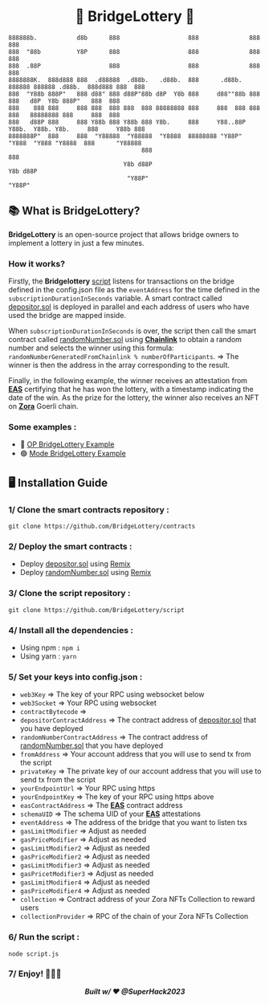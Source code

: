 # <div align="center">🎈 BridgeLottery 🎈</div>

```
888888b.           d8b      888                   888              888    888                             
888  "88b          Y8P      888                   888              888    888                             
888  .88P                   888                   888              888    888                             
8888888K.  888d888 888  .d88888  .d88b.   .d88b.  888      .d88b.  888888 888888 .d88b.  888d888 888  888 
888  "Y88b 888P"   888 d88" 888 d88P"88b d8P  Y8b 888     d88""88b 888    888   d8P  Y8b 888P"   888  888 
888    888 888     888 888  888 888  888 88888888 888     888  888 888    888   88888888 888     888  888 
888   d88P 888     888 Y88b 888 Y88b 888 Y8b.     888     Y88..88P Y88b.  Y88b. Y8b.     888     Y88b 888 
8888888P"  888     888  "Y88888  "Y88888  "Y8888  88888888 "Y88P"   "Y888  "Y888 "Y8888  888      "Y88888 
                                     888                                                              888 
                                Y8b d88P                                                         Y8b d88P 
                                 "Y88P"                                                           "Y88P"  
```
## 📚 What is BridgeLottery?

**BridgeLottery** is an open-source project that allows bridge owners to implement a lottery in just a few minutes.

### How it works?

Firstly, the **Bridgelottery** [script](https://github.com/BridgeLottery/script) listens for transactions on the bridge defined in the config.json file as the ```eventAddress``` for the time defined in the ```subscriptionDurationInSeconds``` variable. A smart contract called [depositor.sol](https://github.com/BridgeLottery/contracts) is deployed in parallel and each address of users who have used the bridge are mapped inside.

When ```subscriptionDurationInSeconds``` is over, the script then call the smart contract called [randomNumber.sol](https://github.com/BridgeLottery/contracts) using **[Chainlink](https://chain.link/)** to obtain a random number and selects the winner using this formula: ```randomNumberGeneratedFromChainlink % numberOfParticipants```. => The winner is then the address in the array corresponding to the result.

Finally, in the following example, the winner receives an attestation from **[EAS](https://attest.sh/)** certifying that he has won the lottery, with a timestamp indicating the date of the win. As the prize for the lottery, the winner also receives an NFT on **[Zora](https://zora.co/)** Goerli chain.

### Some examples :

- 🔴 [OP BridgeLottery Example](https://github.com/BridgeLottery/OPbridge_exemple)
- 🟢 [Mode BridgeLottery Example](https://github.com/BridgeLottery/MODEbridge_exemple)

## 🖥️ Installation Guide

### 1/ Clone the smart contracts repository :

```git clone https://github.com/BridgeLottery/contracts```

### 2/ Deploy the smart contracts :

- Deploy [depositor.sol](https://github.com/BridgeLottery/contracts) using [Remix](https://remix.ethereum.org/)
- Deploy [randomNumber.sol](https://github.com/BridgeLottery/contracts) using [Remix](https://remix.ethereum.org/)

### 3/ Clone the script repository :

```git clone https://github.com/BridgeLottery/script```

### 4/ Install all the dependencies :

- Using npm : ```npm i```
- Using yarn : ```yarn```

### 5/ Set your keys into config.json :

- ```web3Key``` => The key of your RPC using websocket below
- ```web3Socket``` => Your RPC using websocket
- ```contractBytecode``` =>
- ```depositorContractAddress``` => The contract address of [depositor.sol](https://github.com/BridgeLottery/contracts) that you have deployed
- ```randomNumberContractAddress``` => The contract address of [randomNumber.sol](https://github.com/BridgeLottery/contracts) that you have deployed
- ```fromAddress``` => Your account address that you will use to send tx from the script
- ```privateKey``` => The private key of our account address that you will use to send tx from the script
- ```yourEndpointUrl``` => Your RPC using https
- ```yourEndpointKey``` => The key of your RPC using https above
- ```easContractAddress``` => The **[EAS](https://attest.sh/)** contract address
- ```schemaUID``` => The schema UID of your **[EAS](https://attest.sh/)** attestations
- ```eventAddress``` => The address of the bridge that you want to listen txs
- ```gasLimitModifier``` => Adjust as needed
- ```gasPriceModifier``` => Adjust as needed
- ```gasLimitModifier2``` => Adjust as needed
- ```gasPriceModifier2``` => Adjust as needed
- ```gasLimitModifier3``` => Adjust as needed
- ```gasPricetModifier3``` => Adjust as needed
- ```gasLimitModifier4``` => Adjust as needed
- ```gasPriceModifier4``` => Adjust as needed
- ```collection``` => Contract address of your Zora NFTs Collection to reward users
- ```collectionProvider``` => RPC of the chain of your Zora NFTs Collection

### 6/ Run the script :

```node script.js```

### 7/ Enjoy! 🎈🎈🎈

***<div align="center">Built w/ ❤️ @SuperHack2023</div>***
